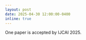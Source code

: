 ```yaml
---
layout: post
date: 2025-04-30 12:00:00-0400
inline: true
---
```


One paper is accepted by IJCAI 2025.

